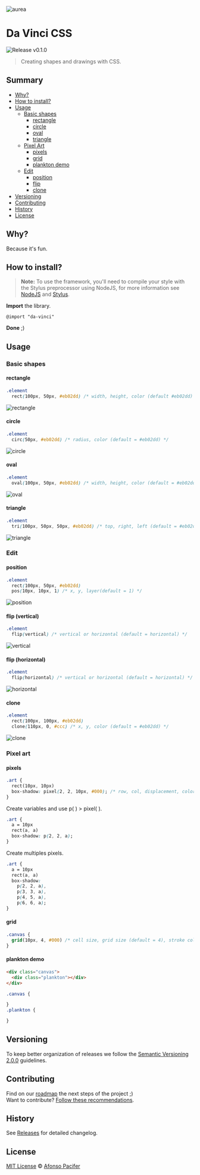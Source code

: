![aurea](img/aurea.jpg)

# Da Vinci CSS

![Release v0.1.0](https://img.shields.io/badge/release-v0.1.0-f775ff.svg)

> Creating shapes and drawings with CSS.

## Summary
- [Why?](#why)
- [How to install?](#how-to-install)
- [Usage](#usage)
  - [Basic shapes](#basic-shapes)
    - [rectangle](#rectangle)
    - [circle](#circle)
    - [oval](#oval)
    - [triangle](#triangle)
  - [Pixel Art](#pixel-art)
    - [pixels](#pixels)
    - [grid](#grid)
    - [plankton demo](#plankton-demo)
  - [Edit](#edit)
    - [position](#position)
    - [flip](#flip)
    - [clone](#clone)
- [Versioning](#versioning)
- [Contributing](#contributing)
- [History](#history)
- [License](#license)

## <a name="why"></a> Why?

Because it's fun.

## <a name="how-to-install"></a> How to install?

> **Note:** To use the framework, you'll need to compile your style with the Stylus preprocessor using NodeJS, for more information see [NodeJS](https://nodejs.org/en/) and [Stylus](http://stylus-lang.com/).

**Import** the library.

```
@import "da-vinci"
```

**Done** ;)

## Usage

### Basic shapes

#### rectangle

```css
.element
  rect(100px, 50px, #eb02dd) /* width, height, color (default #eb02dd) */
```

![rectangle](img/rect.jpg)

#### circle

```css
.element
  circ(50px, #eb02dd) /* radius, color (default = #eb02dd) */
```

![circle](img/circle.jpg)

#### oval

```css
.element
  oval(100px, 50px, #eb02dd) /* width, height, color (default = #eb02dd) */
```

![oval](img/oval.jpg)

#### triangle

```css
.element
  tri(100px, 50px, 50px, #eb02dd) /* top, right, left (default = #eb02dd) */
```

![triangle](img/triangle.jpg)

### Edit

#### position

```css
.element
  rect(100px, 50px, #eb02dd)
  pos(10px, 10px, 1) /* x, y, layer(default = 1) */
```

![position](img/position.jpg)

#### flip (vertical)

```css
.element
  flip(vertical) /* vertical or horizontal (default = horizontal) */
```

![vertical](img/vertical.gif)

#### flip (horizontal)

```css
.element
  flip(horizontal) /* vertical or horizontal (default = horizontal) */
```

![horizontal](img/horizontal.gif)

#### clone

```css
.element
  rect(100px, 100px, #eb02dd)
  clone(110px, 0, #ccc) /* x, y, color (default = #eb02dd) */
```

![clone](img/clone.jpg)

### Pixel art

#### pixels

```css
.art {
  rect(10px, 10px)
  box-shadow: pixel(2, 2, 10px, #000); /* row, col, displacement, color (default = #000) */
}
```

Create variables and use p( ) > pixel( ).

```css
.art {
  a = 10px
  rect(a, a)
  box-shadow: p(2, 2, a);
}
```

Create multiples pixels.

```css
.art {
  a = 10px
  rect(a, a)
  box-shadow:
    p(2, 2, a),
    p(3, 3, a),
    p(4, 5, a),
    p(6, 6, a);
}
```

#### grid

```css
.canvas {
  grid(10px, 4, #000) /* cell size, grid size (default = 4), stroke color (default = #000) */
}
```

#### plankton demo

```html
<div class="canvas">
  <div class="plankton"></div>
</div>
```

```css
.canvas {

}
.plankton {

}
```

## Versioning

To keep better organization of releases we follow the [Semantic Versioning 2.0.0](http://semver.org/) guidelines.

## Contributing
Find on our [roadmap](https://github.com/afonsopacifer/da-vinci-css/issues/1) the next steps of the project ;)
<br>
Want to contribute? [Follow these recommendations](https://github.com/afonsopacifer/da-vinci-css/blob/master/CONTRIBUTING.md).

## History
See [Releases](https://github.com/afonsopacifer/da-vinci-css/releases) for detailed changelog.

## License
[MIT License](https://github.com/afonsopacifer/da-vinci-css/blob/master/LICENSE.md) © [Afonso Pacifer](http://afonsopacifer.com/)
